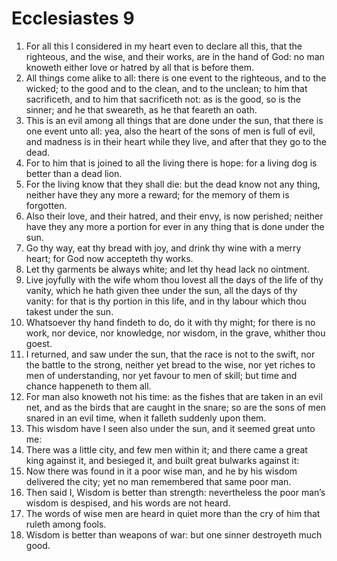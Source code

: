 ﻿# Ecclesiastes 9
1. For all this I considered in my heart even to declare all this, that the righteous, and the wise, and their works, are in the hand of God: no man knoweth either love or hatred by all that is before them. 
2. All things come alike to all: there is one event to the righteous, and to the wicked; to the good and to the clean, and to the unclean; to him that sacrificeth, and to him that sacrificeth not: as is the good, so is the sinner; and he that sweareth, as he that feareth an oath. 
3. This is an evil among all things that are done under the sun, that there is one event unto all: yea, also the heart of the sons of men is full of evil, and madness is in their heart while they live, and after that they go to the dead. 
4.  For to him that is joined to all the living there is hope: for a living dog is better than a dead lion. 
5. For the living know that they shall die: but the dead know not any thing, neither have they any more a reward; for the memory of them is forgotten. 
6. Also their love, and their hatred, and their envy, is now perished; neither have they any more a portion for ever in any thing that is done under the sun. 
7.  Go thy way, eat thy bread with joy, and drink thy wine with a merry heart; for God now accepteth thy works. 
8. Let thy garments be always white; and let thy head lack no ointment. 
9. Live joyfully with the wife whom thou lovest all the days of the life of thy vanity, which he hath given thee under the sun, all the days of thy vanity: for that is thy portion in this life, and in thy labour which thou takest under the sun. 
10. Whatsoever thy hand findeth to do, do it with thy might; for there is no work, nor device, nor knowledge, nor wisdom, in the grave, whither thou goest. 
11.  I returned, and saw under the sun, that the race is not to the swift, nor the battle to the strong, neither yet bread to the wise, nor yet riches to men of understanding, nor yet favour to men of skill; but time and chance happeneth to them all. 
12. For man also knoweth not his time: as the fishes that are taken in an evil net, and as the birds that are caught in the snare; so are the sons of men snared in an evil time, when it falleth suddenly upon them. 
13.  This wisdom have I seen also under the sun, and it seemed great unto me: 
14. There was a little city, and few men within it; and there came a great king against it, and besieged it, and built great bulwarks against it: 
15. Now there was found in it a poor wise man, and he by his wisdom delivered the city; yet no man remembered that same poor man. 
16. Then said I, Wisdom is better than strength: nevertheless the poor man’s wisdom is despised, and his words are not heard. 
17. The words of wise men are heard in quiet more than the cry of him that ruleth among fools. 
18. Wisdom is better than weapons of war: but one sinner destroyeth much good. 
